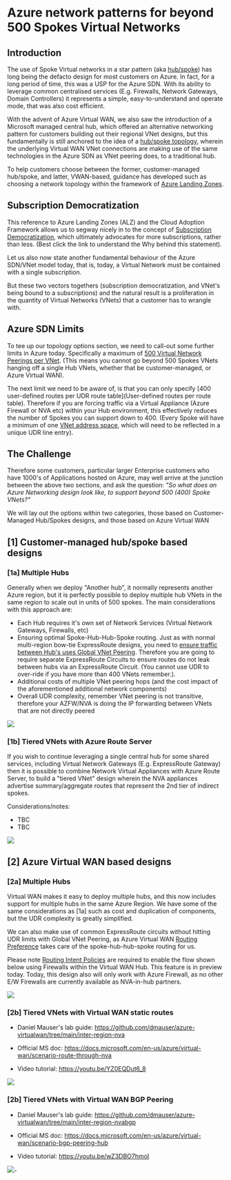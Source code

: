 # Azure network patterns for beyond 500 Spokes Virtual Networks

## Introduction  

The use of Spoke Virtual networks in a star pattern (aka [hub/spoke](https://learn.microsoft.com/en-us/azure/architecture/reference-architectures/hybrid-networking/hub-spoke?tabs=cli)) has long being the defacto design for most customers on Azure. In fact, for a long period of time, this was a USP for the Azure SDN. With its ability to leverage common centralised services (E.g. Firewalls, Network Gateways, Domain Controllers) it represents a simple, easy-to-understand and operate mode, that was also cost efficient.

With the advent of Azure Virtual WAN, we also saw the introduction of a Microsoft managed central hub, which offered an alternative networking pattern for customers building out their regional VNet designs, but this fundamentally is still anchored to the idea of a [hub/spoke topology](https://learn.microsoft.com/en-us/azure/architecture/networking/hub-spoke-vwan-architecture), wherein the underlying Virtual WAN VNet connections are making use of the same technologies in the Azure SDN as VNet peering does, to a traditional hub. 

To help customers choose between the former, customer-managed hub/spoke, and latter, VWAN-based, guidance has developed such as choosing a network topology within the framework of [Azure Landing Zones](https://learn.microsoft.com/en-us/azure/cloud-adoption-framework/ready/azure-best-practices/define-an-azure-network-topology). 

## Subscription Democratization

This reference to Azure Landing Zones (ALZ) and the Cloud Adoption Framework allows us to segway nicely in to the concept of [Subscription Democratization](https://learn.microsoft.com/en-us/azure/cloud-adoption-framework/ready/landing-zone/design-principles#subscription-democratization), which ultimately advocates for more subscriptions, rather than less. (Best click the link to understand the Why behind this statement).

Let us also now state another fundamental behaviour of the Azure SDN/VNet model today, that is, today, a Virtual Network must be contained with a single subscription. 

But these two vectors togethers (subscription democratization, and VNet's being bound to a subscriptions) and the natural result is a proliferation in the quantity of Virtual Networks (VNets) that a customer has to wrangle with.

## Azure SDN Limits

To tee up our topology options section, we need to call-out some further limits in Azure today. Specifically a maximum of [500 Virtual Network Peerings per VNet](https://learn.microsoft.com/en-us/azure/azure-resource-manager/management/azure-subscription-service-limits#:~:text=Virtual%20network%20peerings%20per%20virtual%20network). (This means you cannot go beyond 500 Spokes VNets hanging off a single Hub VNets, whether that be customer-managed, or Azure Virtual WAN).

The next limit we need to be aware of, is that you can only specify [400 user-defined routes per UDR route table](User-defined routes per route table). Therefore if you are forcing traffic via a Virtual Appliance (Azure Firewall or NVA etc) within your Hub environment, this effectively reduces the number of Spokes you can support down to 400. (Every Spoke will have a minimum of one [VNet address space](https://learn.microsoft.com/en-us/azure/virtual-network/virtual-networks-udr-overview#:~:text=hop%20types%20follow%3A-,Virtual%20network,-%3A%20Routes%20traffic%20between), which will need to be reflected in a unique UDR line entry).

## The Challenge

Therefore some customers, particular larger Enterprise customers who have 1000's of Applications hosted on Azure, may well arrive at the junction between the above two sections, and ask the question: _"So what does an Azure Networking design look like, to support beyond 500 (400) Spoke VNets?"_

We will lay out the options within two categories, those based on Customer-Managed Hub/Spokes designs, and those based on Azure Virtual WAN

## [1] Customer-managed hub/spoke based designs

### [1a] Multiple Hubs

Generally when we deploy "Another hub", it normally represents another Azure region, but it is perfectly possible to deploy multiple hub VNets in the same region to scale out in units of 500 spokes. The main considerations with this approach are:

- Each Hub requires it's own set of Network Services (Virtual Network Gateways, Firewalls, etc)
- Ensuring optimal Spoke-Hub-Hub-Spoke routing. Just as with normal multi-region bow-tie ExpressRoute designs, you need to [ensure traffic between Hub's uses Global VNet Peering](https://learn.microsoft.com/en-us/azure/expressroute/virtual-network-connectivity-guidance). Therefore you are going to require separate ExpressRoute Circuits to ensure routes do not leak between hubs via an ExpressRoute Circuit. (You cannot use UDR to over-ride if you have more than 400 VNets remember.). 
- Additional costs of multiple VNet peering hops (and the cost impact of the aforementioned additional network components)
- Overall UDR complexity, remember VNet peering is not transitive, therefore your AZFW/NVA is doing the IP forwarding between VNets that are not directly peered

![](images/2022-11-02-09-28-58.png)

### [1b] Tiered VNets with Azure Route Server

If you wish to continue leveraging a single central hub for some shared services, including Virtual Network Gateways (E.g. ExpressRoute Gateway) then it is possible to combine Network Virtual Appliances with Azure Route Server, to build a "tiered VNet" design wherein the NVA appliances advertise summary/aggregate routes that represent the 2nd tier of indirect spokes.

Considerations/notes:
- TBC
- TBC

![](images/2022-11-02-10-02-11.png)

## [2] Azure Virtual WAN based designs

### [2a] Multiple Hubs

Virtual WAN makes it easy to deploy multiple hubs, and this now includes support for multiple hubs in the same Azure Region. We have some of the same considerations as [1a] such as cost and duplication of components, but the UDR complexity is greatly simplified.

We can also make use of common ExpressRoute circuits without hitting UDR limits with Global VNet Peering, as Azure Virtual WAN [Routing Preference](https://learn.microsoft.com/en-us/azure/virtual-wan/about-virtual-hub-routing-preference) takes care of the spoke-hub-hub-spoke routing for us. 

Please note [Routing Intent Policies](https://learn.microsoft.com/en-us/azure/virtual-wan/how-to-routing-policies) are required to enable the flow shown below using Firewalls within the Virtual WAN Hub. This feature is in preview today. Today, this design also will only work with Azure Firewall, as no other E/W Firewalls are currently available as NVA-in-hub partners.

![](images/2022-11-02-10-08-54.png)

### [2b] Tiered VNets with Virtual WAN static routes

- Daniel Mauser's lab  guide: https://github.com/dmauser/azure-virtualwan/tree/main/inter-region-nva

- Official MS doc: https://docs.microsoft.com/en-us/azure/virtual-wan/scenario-route-through-nva

- Video tutorial: https://youtu.be/YZ0EQDut6_8

![](images/2022-11-02-10-14-03.png)

### [2b] Tiered VNets with Virtual WAN BGP Peering

- Daniel Mauser's lab  guide: https://github.com/dmauser/azure-virtualwan/tree/main/inter-region-nvabgp

- Official MS doc: https://docs.microsoft.com/en-us/azure/virtual-wan/scenario-bgp-peering-hub

- Video tutorial: https://youtu.be/wZ3DBO7hmoI

![](images/2022-11-02-10-12-23.png)-
